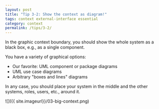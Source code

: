 ```yaml
---
layout: post
title: "Tip 3-2: Show the context as diagram!"
tags: context external-interface essential
category: context
permalink: /tips/3-2/
---
```


In the graphic context boundary, you should show the whole system as a black box,
e.g., as a single component.

You have a variety of graphical options:

* Our favorite: UML component or package diagrams
* UML use case diagrams
* Arbitrary "boxes and lines" diagrams

In any case, you should place your system in the middle and the other systems, roles,
users, etc., around it.

![]({{ site.imageurl}}/03-big-context.png)
